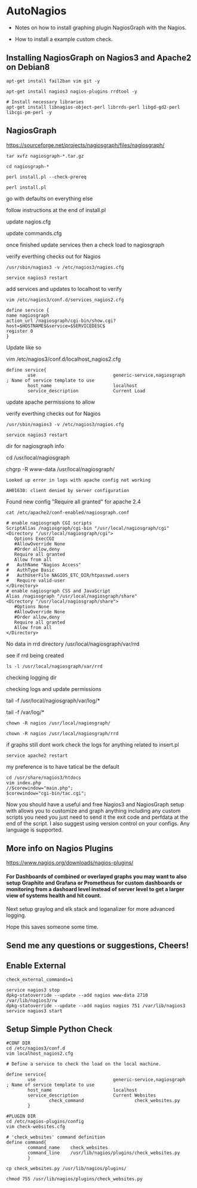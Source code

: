 # AutoNagios

- Notes on how to install graphing plugin NagiosGraph with the Nagios.

- How to install a example custom check.

## Installing NagiosGraph on Nagios3 and Apache2 on Debian8

```
apt-get install fail2ban vim git -y

apt-get install nagios3 nagios-plugins rrdtool -y

# Install necessary libraries
apt-get install libnagios-object-perl librrds-perl libgd-gd2-perl libcgi-pm-perl -y

```

## NagiosGraph
https://sourceforge.net/projects/nagiosgraph/files/nagiosgraph/

```
tar xvfz nagiosgraph-*.tar.gz

cd nagiosgraph-*

perl install.pl --check-prereq

perl install.pl
```

go with defaults on everything else

follow instructions at the end of install.pl

update nagios.cfg

update commands.cfg

once finished update services then a check load to nagiosgraph

verify everthing checks out for Nagios

```
/usr/sbin/nagios3 -v /etc/nagios3/nagios.cfg

service nagios3 restart
```


add services and updates to localhost to verify

```
vim /etc/nagios3/conf.d/services_nagios2.cfg

define service {
name nagiosgraph
action_url /nagiosgraph/cgi-bin/show.cgi?host=$HOSTNAME$&service=$SERVICEDESC$
register 0
}
```

Update like so 

vim /etc/nagios3/conf.d/localhost_nagios2.cfg

```
define service{
        use                             generic-service,nagiosgraph       ; Name of service template to use
        host_name                       localhost
        service_description             Current Load
```

update apache permissions to allow

verify everthing checks out for Nagios

```
/usr/sbin/nagios3 -v /etc/nagios3/nagios.cfg

service nagios3 restart
```

dir for nagiosgraph info

cd /usr/local/nagiosgraph

chgrp -R www-data /usr/local/nagiosgraph/

```
Looked up error in logs with apache config not working

AH01630: client denied by server configuration

```

Found new config "Require all granted" for apache 2.4


```
cat /etc/apache2/conf-enabled/nagiosgraph.conf

# enable nagiosgraph CGI scripts
ScriptAlias /nagiosgraph/cgi-bin "/usr/local/nagiosgraph/cgi"
<Directory "/usr/local/nagiosgraph/cgi">
   Options ExecCGI
   #AllowOverride None
   #Order allow,deny
   Require all granted
   Allow from all
#   AuthName "Nagios Access"
#   AuthType Basic
#   AuthUserFile NAGIOS_ETC_DIR/htpasswd.users
#   Require valid-user
</Directory>
# enable nagiosgraph CSS and JavaScript
Alias /nagiosgraph "/usr/local/nagiosgraph/share"
<Directory "/usr/local/nagiosgraph/share">
   #Options None
   #AllowOverride None
   #Order allow,deny
   Require all granted
   Allow from all
</Directory>
```

No data in rrd directory /usr/local/nagiosgraph/var/rrd

see if rrd being created

```
ls -l /usr/local/nagiosgraph/var/rrd
```

checking logging dir

checking logs and update permissions 

tail -f /usr/local/nagiosgraph/var/log/*

tail -f /var/log/*

```
chown -R nagios /usr/local/nagiosgraph/

chown -R nagios /usr/local/nagiosgraph/rrd
```

if graphs still dont work check the logs for anything related to insert.pl

```
service apache2 restart
```

my preference is to have tatical be the default

```
cd /usr/share/nagios3/htdocs
vim index.php
//$corewindow="main.php";
$corewindow="cgi-bin/tac.cgi";
```

Now you should have a useful and free Nagios3 and NagiosGraph setup with allows you to customize and  graph anything including any custom scripts you need you just need to send it the exit code and perfdata at the end of the script. I also suggest using version control on your configs. Any language is supported.

## More info on Nagios Plugins
https://www.nagios.org/downloads/nagios-plugins/

#### For Dashboards of combined or overlayed graphs you may want to also setup Graphite and Grafana or Prometheus for custom dashboards or monitoring from a dashoard level instead of server level to get a larger view of systems health and hit count.

Next setup graylog and elk stack and loganalizer for more advanced logging.

Hope this saves someone some time.


## Send me any questions or suggestions, Cheers!

## Enable External

```
check_external_commands=1

service nagios3 stop
dpkg-statoverride --update --add nagios www-data 2710 /var/lib/nagios3/rw
dpkg-statoverride --update --add nagios nagios 751 /var/lib/nagios3
service nagios3 start
```

## Setup Simple Python Check
```
#CONF DIR
cd /etc/nagios3/conf.d
vim localhost_nagios2.cfg

# Define a service to check the load on the local machine.

define service{
        use                             generic-service,nagiosgraph       ; Name of service template to use
        host_name                       localhost
        service_description             Current Websites
                check_command                   check_websites.py
        }

#PLUGIN DIR
cd /etc/nagios-plugins/config
vim check-websites.cfg

# 'check_websites' command definition
define command{
        command_name    check_websites
        command_line    /usr/lib/nagios/plugins/check_websites.py
        }

cp check_websites.py /usr/lib/nagios/plugins/

chmod 755 /usr/lib/nagios/plugins/check_websites.py
```
